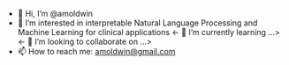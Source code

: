 - 👋 Hi, I’m @amoldwin
- 👀 I’m interested in interpretable Natural Language Processing and Machine Learning for clinical applications
<- 🌱 I’m currently learning ...>
<- 💞️ I’m looking to collaborate on ...>
- 📫 How to reach me: amoldwin@gmail.com

<!---
amoldwin/amoldwin is a ✨ special ✨ repository because its `README.md` (this file) appears on your GitHub profile.
You can click the Preview link to take a look at your changes.
--->
